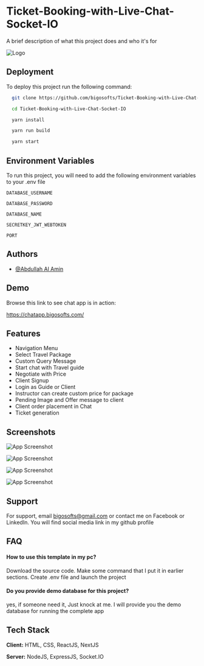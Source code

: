 
# Ticket-Booking-with-Live-Chat-Socket-IO

A brief description of what this project does and who it's for


![Logo](https://atiqlab.bigosofts.com/wp-content/uploads/2024/08/rsz_logo.png)


## Deployment

To deploy this project run the following command:

```bash
  git clone https://github.com/bigosofts/Ticket-Booking-with-Live-Chat-Socket-IO.git
```

```bash
  cd Ticket-Booking-with-Live-Chat-Socket-IO
```

```bash
  yarn install
```

```bash
  yarn run build
```

```bash
  yarn start
```


## Environment Variables

To run this project, you will need to add the following environment variables to your .env file

`DATABASE_USERNAME`

`DATABASE_PASSWORD`

`DATABASE_NAME`

`SECRETKEY_JWT_WEBTOKEN`

`PORT`


## Authors

- [@Abdullah Al Amin](https://github.com/bigosofts)


## Demo

Browse this link to see chat app is in action:

https://chatapp.bigosofts.com/

## Features

- Navigation Menu
- Select Travel Package
- Custom Query Message
- Start chat with Travel guide
- Negotiate with Price
- Client Signup
- Login as Guide or Client
- Instructor can create custom price for package
- Pending Image and Offer message to client
- Client order placement in Chat
- Ticket generation


## Screenshots

![App Screenshot](https://atiqlab.bigosofts.com/wp-content/uploads/2024/08/new2.png)

![App Screenshot](https://atiqlab.bigosofts.com/wp-content/uploads/2024/08/4.png)

![App Screenshot](https://atiqlab.bigosofts.com/wp-content/uploads/2024/08/3.png)

![App Screenshot](https://atiqlab.bigosofts.com/wp-content/uploads/2024/08/1.png)


## Support

For support, email bigosofts@gmail.com or contact me on Facebook or LinkedIn. You will find social media link in my github profile


## FAQ

#### How to use this template in my pc?

Download the source code. Make some command that I put it in earlier sections. Create .env file and launch the project

#### Do you provide demo database for this project?

yes, if someone need it, Just knock at me. I will provide you the demo database for running the complete app


## Tech Stack

**Client:** HTML, CSS, ReactJS, NextJS

**Server:** NodeJS, ExpressJS, Socket.IO
